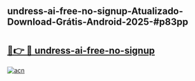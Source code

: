 ## undress-ai-free-no-signup-Atualizado-Download-Grátis-Android-2025-#p83pp

# <h2><a href="https://ainizakaria.my?title=undress-ai-free-no-signup&ref=20M">🔗👉 🔴 undress-ai-free-no-signup</a></h2>

[![acn](https://github.com/user-attachments/assets/0f9c940e-d8b0-45ae-aac7-cd30a18b3e1c)](https://ainizakaria.my?title=undress-ai-free-no-signup&ref=20M)

